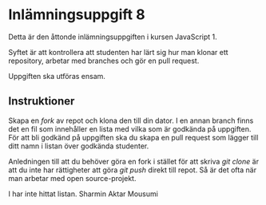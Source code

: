 # Inlämningsuppgift 8

Detta är den åttonde inlämningsuppgiften i kursen JavaScript 1.

Syftet är att kontrollera att studenten har lärt sig hur man klonar ett repository, arbetar med branches och gör en pull request.

Uppgiften ska utföras ensam.

## Instruktioner

Skapa en *fork* av repot och klona den till din dator. I en annan branch finns det en fil som innehåller en lista med vilka som är godkända på uppgiften. För att bli godkänd på uppgiften ska du skapa en pull request som lägger till ditt namn i listan över godkända studenter.

Anledningen till att du behöver göra en fork i stället för att skriva *git clone* är att du inte har rättigheter att göra *git push* direkt till repot. Så är det ofta när man arbetar med open source-projekt.
 
 
 
 I har inte hittat listan. Sharmin Aktar Mousumi